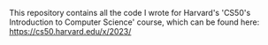 This repository contains all the code I wrote for Harvard's 'CS50's Introduction to Computer Science' course, which can be found here: https://cs50.harvard.edu/x/2023/
